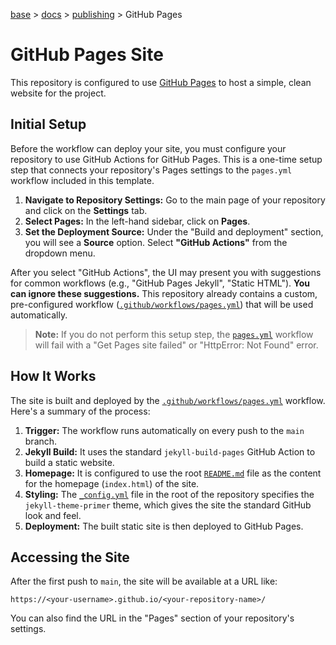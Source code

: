[base](../README.md) > [docs](./README.md) > [publishing](./publishing.md) > GitHub Pages

# GitHub Pages Site

This repository is configured to use [GitHub Pages](https://pages.github.com/)
to host a simple, clean website for the project.

## Initial Setup

Before the workflow can deploy your site, you must configure your repository
to use GitHub Actions for GitHub Pages.
This is a one-time setup step that connects your repository's Pages settings
to the `pages.yml` workflow included in this template.

1.  **Navigate to Repository Settings:** Go to the main page of your
    repository and click on the **Settings** tab.
2.  **Select Pages:** In the left-hand sidebar, click on **Pages**.
3.  **Set the Deployment Source:** Under the "Build and deployment" section,
    you will see a **Source** option.
    Select **"GitHub Actions"** from the dropdown menu.

After you select "GitHub Actions", the UI may present you with suggestions
for common workflows (e.g., "GitHub Pages Jekyll", "Static HTML").
**You can ignore these suggestions.**
This repository already contains a custom, pre-configured workflow
([`.github/workflows/pages.yml`](../.github/workflows/pages.yml)) that will
be used automatically.

> **Note:** If you do not perform this setup step, the
> [`pages.yml`](../.github/workflows/pages.yml) workflow will fail with a
> "Get Pages site failed" or "HttpError: Not Found" error.

## How It Works

The site is built and deployed by the
[`.github/workflows/pages.yml`](../.github/workflows/pages.yml) workflow.
Here's a summary of the process:

1.  **Trigger:** The workflow runs automatically on every push to the `main`
    branch.
2.  **Jekyll Build:** It uses the standard `jekyll-build-pages` GitHub Action
    to build a static website.
3.  **Homepage:** It is configured to use the root [`README.md`](../README.md)
    file as the content for the homepage (`index.html`) of the site.
4.  **Styling:** The [`_config.yml`](../_config.yml) file in the root of the
    repository specifies the `jekyll-theme-primer` theme, which gives the
    site the standard GitHub look and feel.
5.  **Deployment:** The built static site is then deployed to GitHub Pages.

## Accessing the Site

After the first push to `main`, the site will be available at a URL like:

`https://<your-username>.github.io/<your-repository-name>/`

You can also find the URL in the "Pages" section of your repository's
settings.
